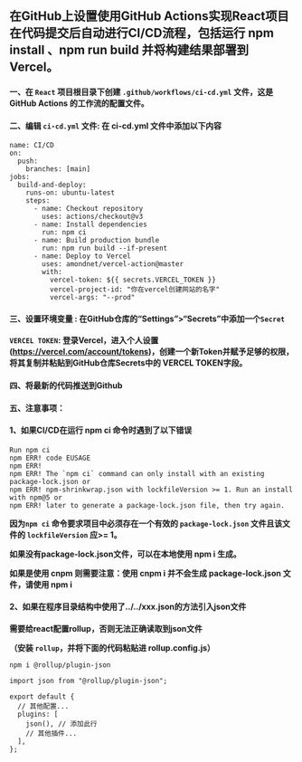 ## 在GitHub上设置使用GitHub Actions实现React项目在代码提交后自动进行CI/CD流程，包括运行 npm install 、npm run build 并将构建结果部署到Vercel。

#### 一、在 `React` 项目根目录下创建 `.github/workflows/ci-cd.yml` 文件，这是GitHub Actions 的工作流的配置文件。

#### 二、编辑 `ci-cd.yml` 文件: 在 ci-cd.yml 文件中添加以下内容

```
name: CI/CD
on:
  push:
    branches: [main] 
jobs:
  build-and-deploy:
    runs-on: ubuntu-latest
    steps:
      - name: Checkout repository
        uses: actions/checkout@v3
      - name: Install dependencies
        run: npm ci
      - name: Build production bundle
        run: npm run build --if-present
      - name: Deploy to Vercel
        uses: amondnet/vercel-action@master
        with:
          vercel-token: ${{ secrets.VERCEL_TOKEN }}
          vercel-project-id: "你在vercel创建网站的名字"
          vercel-args: "--prod"

```

#### 三、设置环境变量 : 在GitHub仓库的“Settings”>“Secrets”中添加一个`Secret`

**`VERCEL TOKEN`: 登录Vercel，进入个人设置(https://vercel.com/account/tokens)，创建一个新Token并赋予足够的权限，将其复制并粘贴到GitHub仓库Secrets中的 VERCEL TOKEN字段。**

#### 四、将最新的代码推送到Github

#### 五、注意事项：

#### 1、如果CI/CD在运行 npm ci 命令时遇到了以下错误

```
Run npm ci
npm ERR! code EUSAGE
npm ERR! 
npm ERR! The `npm ci` command can only install with an existing package-lock.json or
npm ERR! npm-shrinkwrap.json with lockfileVersion >= 1. Run an install with npm@5 or
npm ERR! later to generate a package-lock.json file, then try again.
```

**因为`npm ci` 命令要求项目中必须存在一个有效的 `package-lock.json` 文件且该文件的 `lockfileVersion` 应>= 1。**

**如果没有package-lock.json文件，可以在本地使用 npm i 生成。**

**如果是使用 cnpm 则需要注意：使用 cnpm i 并不会生成 package-lock.json 文件，请使用 npm i**



#### 2、如果在程序目录结构中使用了../../xxx.json的方法引入json文件

**需要给react配置rollup，否则无法正确读取到json文件**

**（安装 `rollup`，并将下面的代码粘贴进 rollup.config.js）**

```
npm i @rollup/plugin-json
```

```
import json from "@rollup/plugin-json";

export default {
  // 其他配置...
  plugins: [
    json(), // 添加此行
    // 其他插件...
  ],
};

```

 